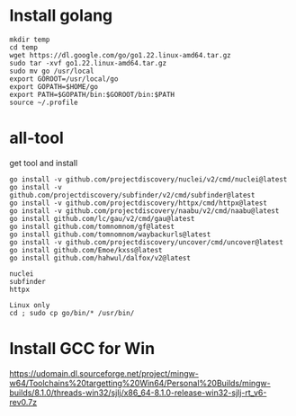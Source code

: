 # Install golang
~~~
mkdir temp
cd temp 
wget https://dl.google.com/go/go1.22.linux-amd64.tar.gz
sudo tar -xvf go1.22.linux-amd64.tar.gz
sudo mv go /usr/local
export GOROOT=/usr/local/go
export GOPATH=$HOME/go
export PATH=$GOPATH/bin:$GOROOT/bin:$PATH
source ~/.profile
~~~

# all-tool
get tool and install

```
go install -v github.com/projectdiscovery/nuclei/v2/cmd/nuclei@latest
go install -v github.com/projectdiscovery/subfinder/v2/cmd/subfinder@latest
go install -v github.com/projectdiscovery/httpx/cmd/httpx@latest
go install -v github.com/projectdiscovery/naabu/v2/cmd/naabu@latest
go install github.com/lc/gau/v2/cmd/gau@latest
go install github.com/tomnomnom/gf@latest
go install github.com/tomnomnom/waybackurls@latest
go install -v github.com/projectdiscovery/uncover/cmd/uncover@latest
go install github.com/Emoe/kxss@latest
go install github.com/hahwul/dalfox/v2@latest

nuclei
subfinder
httpx

Linux only
cd ; sudo cp go/bin/* /usr/bin/
```
# Install GCC for Win
https://udomain.dl.sourceforge.net/project/mingw-w64/Toolchains%20targetting%20Win64/Personal%20Builds/mingw-builds/8.1.0/threads-win32/sjlj/x86_64-8.1.0-release-win32-sjlj-rt_v6-rev0.7z
